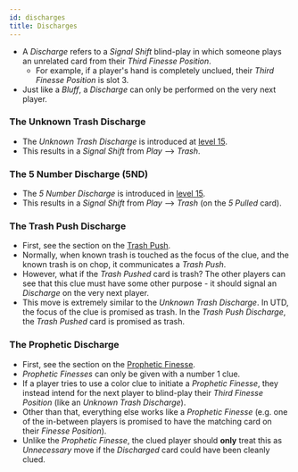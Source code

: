 ```yaml
---
id: discharges
title: Discharges
---
```


- A *Discharge* refers to a *Signal Shift* blind-play in which someone plays an unrelated card from their *Third Finesse Position*.
  - For example, if a player's hand is completely unclued, their *Third Finesse Position* is slot 3.
- Just like a *Bluff*, a *Discharge* can only be performed on the very next player.

### The Unknown Trash Discharge

- The *Unknown Trash Discharge* is introduced at [level 15](level_15.md#the-unknown-trash-discharge-1-for-1-form-utd).
- This results in a *Signal Shift* from *Play* --> *Trash*.

### The 5 Number Discharge (5ND)

- The *5 Number Discharge* is introduced in [level 15](level_15.md#5-number-discharge-5nd).
- This results in a *Signal Shift* from *Play* --> *Trash* (on the *5 Pulled* card).

### The Trash Push Discharge

- First, see the section on the [Trash Push](level_14.md#the-trash-push).
- Normally, when known trash is touched as the focus of the clue, and the known trash is on chop, it communicates a *Trash Push*.
- However, what if the *Trash Pushed* card is trash? The other players can see that this clue must have some other purpose - it should signal an *Discharge* on the very next player.
- This move is extremely similar to the *Unknown Trash Discharge*. In UTD, the focus of the clue is promised as trash. In the *Trash Push Discharge*, the *Trash Pushed* card is promised as trash.

### The Prophetic Discharge

- First, see the section on the [Prophetic Finesse](special_finesses.md#the-prophetic-finesse-for-1s).
- *Prophetic Finesses* can only be given with a number 1 clue.
- If a player tries to use a color clue to initiate a *Prophetic Finesse*, they instead intend for the next player to blind-play their *Third Finesse Position* (like an *Unknown Trash Discharge*).
- Other than that, everything else works like a *Prophetic Finesse* (e.g. one of the in-between players is promised to have the matching card on their *Finesse Position*).
- Unlike the *Prophetic Finesse*, the clued player should **only** treat this as *Unnecessary* move if the *Discharged* card could have been cleanly clued.
